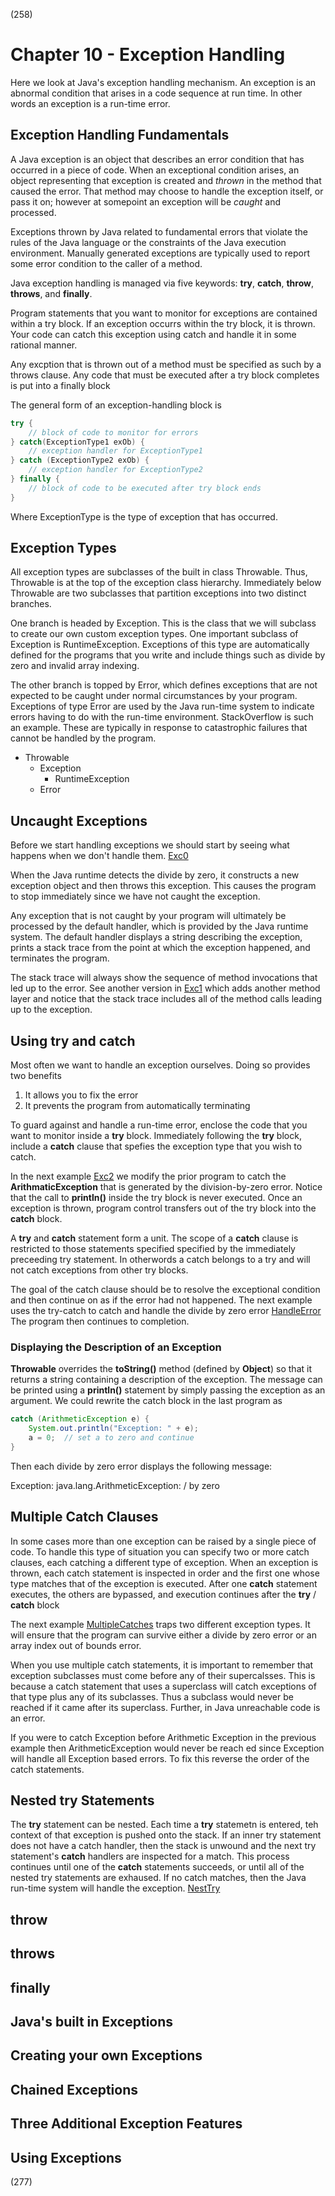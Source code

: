 (258)

# Chapter 10 - Exception Handling

Here we look at Java's exception handling mechanism. An exception is an abnormal condition that arises in a code sequence at run time. In other words an exception is a run-time error.

## Exception Handling Fundamentals

A Java exception is an object that describes an error condition that has occurred in a piece of code. When an exceptional condition arises, an object representing that exception is created and _thrown_ in the method that caused the error. That method may choose to handle the exception itself, or pass it on; however at somepoint an exception will be _caught_ and processed.

Exceptions thrown by Java related to fundamental errors that violate the rules of the Java language or the constraints of the Java execution environment. Manually generated exceptions are typically used to report some error condition to the caller of a method.

Java exception handling is managed via five keywords: **try**, **catch**, **throw**, **throws**, and **finally**.

Program statements that you want to monitor for exceptions are contained within a try block. If an exception occurrs within the try block, it is thrown. Your code can catch this exception using catch and handle it in some rational manner.

Any excption that is thrown out of a method must be specified as such by a throws clause. Any code that must be executed after a try block completes is put into a finally block

The general form of an exception-handling block is

```java
try {
    // block of code to monitor for errors
} catch(ExceptionType1 exOb) {
    // exception handler for ExceptionType1
} catch (ExceptionType2 exOb) {
    // exception handler for ExceptionType2
} finally {
    // block of code to be executed after try block ends
}
```

Where ExceptionType is the type of exception that has occurred.

## Exception Types

All exception types are subclasses of the built in class Throwable. Thus, Throwable is at the top of the exception class hierarchy. Immediately below Throwable are two subclasses that partition exceptions into two distinct branches.

One branch is headed by Exception. This is the class that we will subclass to create our own custom exception types. One important subclass of Exception is RuntimeException. Exceptions of this type are automatically defined for the programs that you write and include things such as divide by zero and invalid array indexing.

The other branch is topped by Error, which defines exceptions that are not expected to be caught under normal circumstances by your program. Exceptions of type Error are used by the Java run-time system to indicate errors having to do with the run-time environment. StackOverflow is such an example. These are typically in response to catastrophic failures that cannot be handled by the program.

- Throwable
  - Exception
    - RuntimeException
  - Error

## Uncaught Exceptions

Before we start handling exceptions we should start by seeing what happens when we don't handle them. [Exc0](code/Exc0.java)

When the Java runtime detects the divide by zero, it constructs a new exception object and then throws this exception. This causes the program to stop immediately since we have not caught the exception.

Any exception that is not caught by your program will ultimately be processed by the default handler, which is provided by the Java runtime system. The default handler displays a string describing the exception, prints a stack trace from the point at which the exception happened, and terminates the program.

The stack trace will always show the sequence of method invocations that led up to the error. See another version in [Exc1](code/Exc1.java) which adds another method layer and notice that the stack trace includes all of the method calls leading up to the exception.

## Using try and catch

Most often we want to handle an exception ourselves. Doing so provides two benefits

1. It allows you to fix the error
2. It prevents the program from automatically terminating

To guard against and handle a run-time error, enclose the code that you want to monitor inside a **try** block. Immediately following the **try** block, include a **catch** clause that spefies the exception type that you wish to catch.

In the next example [Exc2](code/Exc2.java) we modify the prior program to catch the **ArithmaticException** that is generated by the division-by-zero error. Notice that the call to **println()** inside the try block is never executed. Once an exception is thrown, program control transfers out of the try block into the **catch** block.

A **try** and **catch** statement form a unit. The scope of a **catch** clause is restricted to those statements specified specified by the immediately preceeding try statement. In otherwords a catch belongs to a try and will not catch exceptions from other try blocks.

The goal of the catch clause should be to resolve the exceptional condition and then continue on as if the error had not happened. The next example uses the try-catch to catch and handle the divide by zero error [HandleError](code/HandleError.java) The program then continues to completion.

### Displaying the Description of an Exception

**Throwable** overrides the **toString()** method (defined by **Object**) so that it returns a string containing a description of the exception. The message can be printed using a **println()** statement by simply passing the exception as an argument. We could rewrite the catch block in the last program as

```java
catch (ArithmeticException e) {
    System.out.println("Exception: " + e);
    a = 0;  // set a to zero and continue
}
```

Then each divide by zero error displays the following message:

Exception: java.lang.ArithmeticException: / by zero

## Multiple Catch Clauses

In some cases more than one exception can be raised by a single piece of code. To handle this type of situation you can specify two or more catch clauses, each catching a different type of exception. When an exception is thrown, each catch statement is inspected in order and the first one whose type matches that of the exception is executed. After one **catch** statement executes, the others are bypassed, and execution continues after the **try** / **catch** block

The next example [MultipleCatches](code/MultipleCatches.java) traps two different exception types. It will ensure that the program can survive either a divide by zero error or an array index out of bounds error.

When you use multiple catch statements, it is important to remember that exception subclasses must come before any of their supercalsses. This is because a catch statement that uses a superclass will catch exceptions of that type plus any of its subclasses. Thus a subclass would never be reached if it came after its superclass. Further, in Java unreachable code is an error.

If you were to catch Exception before Arithmetic Exception in the previous example then ArithmeticException would never be reach ed since Exception will handle all Exception based errors. To fix this reverse the order of the catch statements.

## Nested try Statements

The **try** statement can be nested. Each time a **try** statemetn is entered, teh context of that exception is pushed onto the stack. If an inner try statement does not have a catch handler, then the stack is unwound and the next try statement's **catch** handlers are inspected for a match. This process continues until one of the **catch** statements succeeds, or until all of the nested try statements are exhaused. If no catch matches, then the Java run-time system will handle the exception. [NestTry](code/NestTry.java)

## throw

## throws

## finally

## Java's built in Exceptions

## Creating your own Exceptions

## Chained Exceptions

## Three Additional Exception Features

## Using Exceptions

(277)
